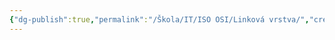 ```yaml
---
{"dg-publish":true,"permalink":"/Škola/IT/ISO OSI/Linková vrstva/","created":"2024-03-18T20:53:24.843+01:00","updated":"2024-03-13T18:17:54.641+01:00"}
---
```



